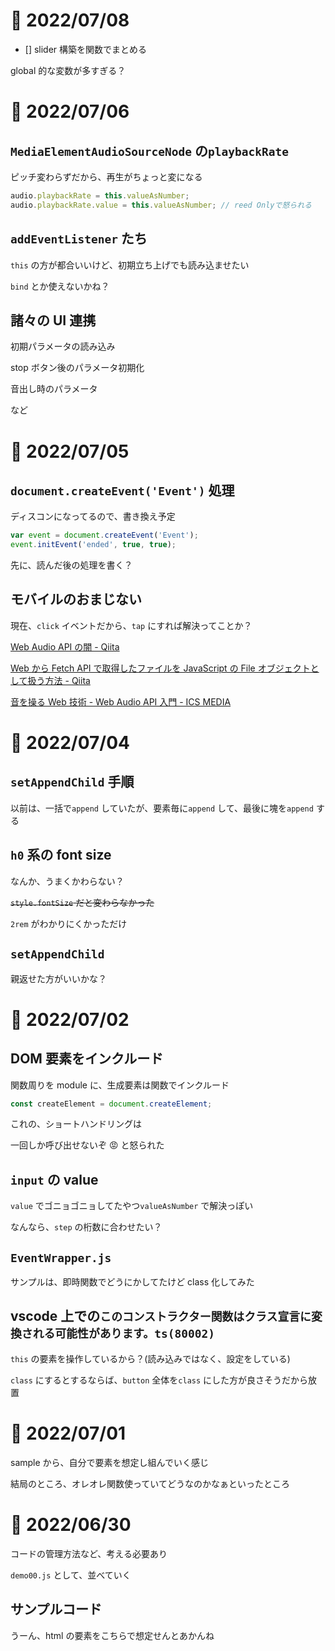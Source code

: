 # 📝 2022/07/08

- [] slider 構築を関数でまとめる

global 的な変数が多すぎる？

# 📝 2022/07/06

[<audio>: 埋め込み音声要素 - HTML: HyperText Markup Language | MDN](https://developer.mozilla.org/ja/docs/Web/HTML/Element/audio)

## `MediaElementAudioSourceNode` の`playbackRate`

ピッチ変わらずだから、再生がちょっと変になる

```.js
audio.playbackRate = this.valueAsNumber;
audio.playbackRate.value = this.valueAsNumber; // reed Onlyで怒られる
```

## `addEventListener` たち

`this` の方が都合いいけど、初期立ち上げでも読み込ませたい

`bind` とか使えないかね？

## 諸々の UI 連携

初期パラメータの読み込み

stop ボタン後のパラメータ初期化

音出し時のパラメータ

など

# 📝 2022/07/05

## `document.createEvent('Event')` 処理

ディスコンになってるので、書き換え予定

```.js
var event = document.createEvent('Event');
event.initEvent('ended', true, true);
```

先に、読んだ後の処理を書く？

## モバイルのおまじない

現在、`click` イベントだから、`tap` にすれば解決ってことか？

[Web Audio API の闇 - Qiita](https://qiita.com/zprodev/items/7fcd8335d7e8e613a01f)

[Web から Fetch API で取得したファイルを JavaScript の File オブジェクトとして扱う方法 - Qiita](https://qiita.com/riversun/items/284f44b0a9950e9bdae2)

[音を操る Web 技術 - Web Audio API 入門 - ICS MEDIA](https://ics.media/entry/200427/)

# 📝 2022/07/04

## `setAppendChild` 手順

以前は、一括で`append` していたが、要素毎に`append` して、最後に塊を`append` する

## `h0` 系の font size

なんか、うまくかわらない？

~~`style.fontSize` だと変わらなかった~~

`2rem` がわかりにくかっただけ

## `setAppendChild`

親返せた方がいいかな？

# 📝 2022/07/02

## DOM 要素をインクルード

関数周りを module に、生成要素は関数でインクルード

```.js
const createElement = document.createElement;
```

これの、ショートハンドリングは

一回しか呼び出せないぞ 😡 と怒られた

## `input` の value

`value` でゴニョゴニョしてたやつ`valueAsNumber` で解決っぽい

なんなら、`step` の桁数に合わせたい？

## `EventWrapper.js`

サンプルは、即時関数でどうにかしてたけど class 化してみた

## vscode 上での`このコンストラクター関数はクラス宣言に変換される可能性があります。ts(80002)`

`this` の要素を操作しているから？(読み込みではなく、設定をしている)

`class` にするとするならば、`button` 全体を`class` にした方が良さそうだから放置

# 📝 2022/07/01

sample から、自分で要素を想定し組んでいく感じ

結局のところ、オレオレ関数使っていてどうなのかなぁといったところ

# 📝 2022/06/30

コードの管理方法など、考える必要あり

`demo00.js` として、並べていく

## サンプルコード

うーん、html の要素をこちらで想定せんとあかんね
